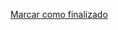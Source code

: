 <a onclick="test()" href="https://fx-learning.mgait.services/finish/scripting-datatypes" target="_parent" class="btn primary-btn">Marcar como finalizado</a>
